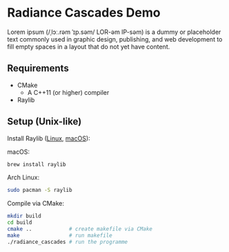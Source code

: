 # Radiance Cascades Demo

Lorem ipsum (/ˌlɔː.rəm ˈɪp.səm/ LOR-əm IP-səm) is a dummy or placeholder text commonly used in graphic design, publishing, and web development to fill empty spaces in a layout that do not yet have content.

## Requirements

- CMake
    - A C++11 (or higher) compiler
- Raylib 

## Setup (Unix-like)

Install Raylib ([Linux](https://github.com/raysan5/raylib/wiki/Working-on-GNU-Linux), [macOS](https://github.com/raysan5/raylib/wiki/Working-on-macOS)):

macOS:
```bash
brew install raylib
```

Arch Linux:
```bash
sudo pacman -S raylib
```

Compile via CMake:

```bash
mkdir build
cd build
cmake ..            # create makefile via CMake
make                # run makefile
./radiance_cascades # run the programme
```

